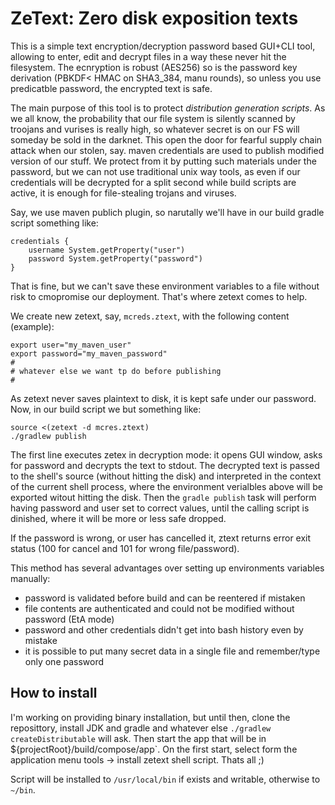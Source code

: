 # ZeText: Zero disk exposition texts

This is a simple text encryption/decryption password based GUI+CLI tool, allowing to enter, edit and decrypt files in a way these never hit the filesystem. The ecnryption is robust (AES256) so is the password key derivation (PBKDF< HMAC on SHA3_384, manu rounds), so unless you use predicatble password, the encrypted text is safe.

The main purpose of this tool is to protect _distribution generation scripts_. As we all know, the probability that our file system is silently scanned by troojans and vurises is really high, so whatever secret is on our FS will someday be sold in the darknet. This open the door for fearful supply chain attack when our stolen, say. maven credentials are used to publish modified version of our stuff. We protect from it by putting such materials under the password, but we can not use traditional unix way tools, as even if our credentials will be decrypted for a split second while build scripts are active, it is enough for file-stealing trojans and viruses.

Say, we use maven publich plugin, so narutally we'll have in our build gradle script something like:

~~~
credentials {
    username System.getProperty("user")
    password System.getProperty("password")
}
~~~

That is fine, but we can't save these environment variables to a file without risk to cmopromise our deployment. That's where zetext comes to help.

We create new zetext, say, `mcreds.ztext`, with the following content (example):

~~~
export user="my_maven_user"
export password="my_maven_password"
#
# whatever else we want tp do before publishing
#
~~~

As zetext never saves plaintext to disk, it is kept safe under our password. Now, in our build script we but something like:

~~~
source <(zetext -d mcres.ztext)
./gradlew publish
~~~

The first line executes zetex in decryption mode: it opens GUI window, asks for password and decrypts the text to stdout. The decrypted text is passed to the shell's source (without hitting the disk) and interpreted in the context of the current shell process, where the environment verialbles above will be exported witout hitting the disk. Then the `gradle publish` task will perform having password and user set to correct values, until the calling script is dinished, where it will be more or less safe dropped. 

If the password is wrong, or user has cancelled it, ztext returns error exit status (100 for cancel and 101 for wrong file/password).

This method has several advantages over setting up environments variables manually:

- password is validated before build and can be reentered if mistaken
- file contents are authenticated and could not be modified without password (EtA mode) 
- password and other credentials didn't get into bash history even by mistake
- it is possible to put many secret data in a single file and remember/type only one password

## How to install

I'm working on providing binary installation, but until then, clone the reposittory, install JDK and gradle and whatever else `./gradlew createDistributable` will ask. Then start the app that will be in ${projectRoot}/build/compose/app`. On the first start, select form the application menu tools -> install zetext shell script. Thats all ;)

Script will be installed to `/usr/local/bin` if exists and writable, otherwise to `~/bin`.


